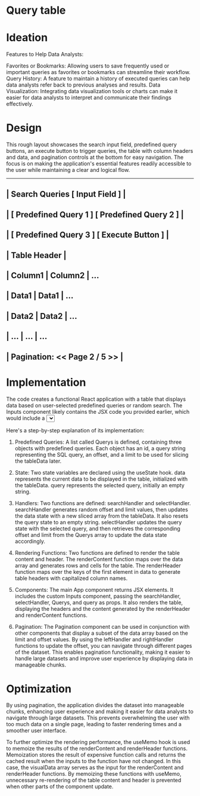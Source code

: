# Query table

# Ideation 

Features to Help Data Analysts:

Favorites or Bookmarks: Allowing users to save frequently used or important queries as favorites or bookmarks can streamline their workflow.
Query History: A feature to maintain a history of executed queries can help data analysts refer back to previous analyses and results.
Data Visualization: Integrating data visualization tools or charts can make it easier for data analysts to interpret and communicate their findings effectively.

# Design
This rough layout showcases the search input field, predefined query buttons, an execute button to trigger queries, the table with column headers and data, and pagination controls at the bottom for easy navigation. The focus is on making the application's essential features readily accessible to the user while maintaining a clear and logical flow.


---------------------------------------------------
| Search Queries [ Input Field ] |
---------------------------------------------------
| [ Predefined Query 1 ] [ Predefined Query 2 ] |
---------------------------------------------------
| [ Predefined Query 3 ] [ Execute Button ] |
---------------------------------------------------
| Table Header |
---------------------------------------------------
| Column1 | Column2 | ...
---------------------------------------------------
| Data1 | Data1 | ...
---------------------------------------------------
| Data2 | Data2 | ...
---------------------------------------------------
| ... | ... | ...
---------------------------------------------------
| Pagination: << Page 2 / 5 >> |
---------------------------------------------------




# Implementation

The code creates a functional React application with a table that displays data based on user-selected predefined queries or random search. The Inputs component likely contains the JSX code you provided earlier, which would include a <Select> element with predefined queries and an input field for manual queries. The behavior is driven by the state variables data and query, which are updated in response to user interactions and trigger re-renders of the table. This code snippet defines a React functional component called Pagination. which control the number of items displayed per page and the current page's starting index, respectively.

 Here's a step-by-step explanation of its implementation:

  1.  Predefined Queries: A list called Querys is defined, containing three objects with predefined queries. Each object has an id, a query string representing the SQL query, an offset, and a limit to be used for slicing the tableData later.
  
  
  2. State: Two state variables are declared using the useState hook. data represents the current data to be displayed in the table, initialized with the tableData. query represents the selected query, initially an empty string.
  
  
  3. Handlers: Two functions are defined: searchHandler and selectHandler. searchHandler generates random offset and limit values, then updates the data state with a new sliced array from the tableData. It also resets the query state to an empty string. selectHandler updates the query state with the selected query, and then retrieves the corresponding offset and limit from the Querys array to update the data state accordingly.
  
  
  4. Rendering Functions: Two functions are defined to render the table content and header. The renderContent function maps over the data array and generates rows and cells for the table. The renderHeader function maps over the keys of the first element in data to generate table headers with capitalized column names.
  
  
  5. Components: The main App component returns JSX elements. It includes the custom Inputs component, passing the searchHandler, selectHandler, Querys, and query as props. It also renders the table, displaying the headers and the content generated by the renderHeader and renderContent functions.
  
  
  6. Pagination:  The Pagination component can be used in conjunction with other components that display a subset of the data array based on the limit and offset values. By using the leftHandler and rightHandler functions to update the offset, you can navigate through different pages of the dataset. This enables pagination functionality, making it easier to handle large datasets and improve user experience by displaying data in manageable chunks.

# Optimization 

By using pagination, the application divides the dataset into manageable chunks, enhancing user experience and making it easier for data analysts to navigate through large datasets. This prevents overwhelming the user with too much data on a single page, leading to faster rendering times and a smoother user interface.

To further optimize the rendering performance, the useMemo hook is used to memoize the results of the renderContent and renderHeader functions. Memoization stores the result of expensive function calls and returns the cached result when the inputs to the function have not changed. In this case, the visualData array serves as the input for the renderContent and renderHeader functions. By memoizing these functions with useMemo, unnecessary re-rendering of the table content and header is prevented when other parts of the component update.

